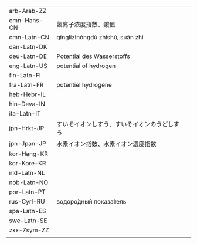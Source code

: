| | | |
|-|-|-|
| arb-Arab-ZZ |  |  |
| cmn-Hans-CN | 氢离子浓度指数、酸值 |  |
| cmn-Latn-CN | qīnglízǐnóngdù zhǐshù, suān zhí |  |
| dan-Latn-DK |  |  |
| deu-Latn-DE | Potential des Wasserstoffs |  |
| eng-Latn-US | potential of hydrogen |  |
| fin-Latn-FI |  |  |
| fra-Latn-FR | potentiel hydrogène |  |
| heb-Hebr-IL |  |  |
| hin-Deva-IN |  |  |
| ita-Latn-IT |  |  |
| jpn-Hrkt-JP | すいそイオンしすう、すいそイオンのうどしすう  |  |
| jpn-Jpan-JP | 水素イオン指数、水素イオン濃度指数 |  |
| kor-Hang-KR |  |  |
| kor-Kore-KR |  |  |
| nld-Latn-NL |  |  |
| nob-Latn-NO |  |  |
| por-Latn-PT |  |  |
| rus-Cyrl-RU | водоро́дный показа́тель |  |
| spa-Latn-ES |  |  |
| swe-Latn-SE |  |  |
| zxx-Zsym-ZZ |  |  |
|  |  |  |

